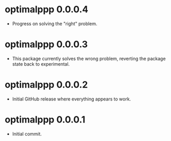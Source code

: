 # optimalppp 0.0.0.4

- Progress on solving the "right" problem.

# optimalppp 0.0.0.3

- This package currently solves the wrong problem, reverting the package
  state back to experimental.

# optimalppp 0.0.0.2

- Initial GitHub release where everything appears to work.

# optimalppp 0.0.0.1

- Initial commit.
